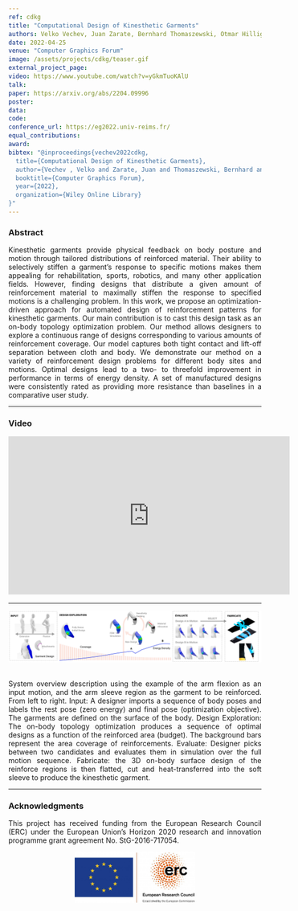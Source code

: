 ```yaml
---
ref: cdkg
title: "Computational Design of Kinesthetic Garments"
authors: Velko Vechev, Juan Zarate, Bernhard Thomaszewski, Otmar Hilliges
date: 2022-04-25
venue: "Computer Graphics Forum"
image: /assets/projects/cdkg/teaser.gif
external_project_page: 
video: https://www.youtube.com/watch?v=yGkmTuoKAlU
talk: 
paper: https://arxiv.org/abs/2204.09996
poster: 
data: 
code: 
conference_url: https://eg2022.univ-reims.fr/
equal_contributions: 
award: 
bibtex: "@inproceedings{vechev2022cdkg,
  title={Computational Design of Kinesthetic Garments},
  author={Vechev , Velko and Zarate, Juan and Thomaszewski, Bernhard and Hilliges, Otmar},
  booktitle={Computer Graphics Forum},
  year={2022},
  organization={Wiley Online Library}
}"
---
```



<h3>Abstract</h3>
<p align="justify">
Kinesthetic garments provide physical feedback on body posture and motion through tailored distributions of reinforced
material. Their ability to selectively stiffen a garment’s response to specific motions makes them appealing for rehabilitation,
sports, robotics, and many other application fields. However, finding designs that distribute a given amount of reinforcement
material to maximally stiffen the response to specified motions is a challenging problem. In this work, we propose an
optimization-driven approach for automated design of reinforcement patterns for kinesthetic garments. Our main contribution
is to cast this design task as an on-body topology optimization problem. Our method allows designers to explore a continuous
range of designs corresponding to various amounts of reinforcement coverage. Our model captures both tight contact and
lift-off separation between cloth and body. We demonstrate our method on a variety of reinforcement design problems for
different body sites and motions. Optimal designs lead to a two- to threefold improvement in performance in terms of energy
density. A set of manufactured designs were consistently rated as providing more resistance than baselines in a comparative
user study. 
</p>
<hr />


<h3>Video</h3>
<div class="video" align="center">
<iframe width="560" height="315" src="https://www.youtube.com/embed/yGkmTuoKAlU" title="YouTube video player" frameborder="0" allow="accelerometer; autoplay; clipboard-write; encrypted-media; gyroscope; picture-in-picture" allowfullscreen></iframe>
</div>
<hr />
    

<img width="800" src="/assets/projects/cdkg/pipeline.png" alt="overview_diagram" />

<p align="justify">
    <span class="figurecap">
    <br/>
System overview description using the example of the arm flexion as an input motion, and the arm sleeve region as the garment
to be reinforced. From left to right. Input: A designer imports a sequence of body poses and labels the rest pose (zero energy) and final
pose (optimization objective). The garments are defined on the surface of the body. Design Exploration: The on-body topology optimization
produces a sequence of optimal designs as a function of the reinforced area (budget). The background bars represent the area coverage of
reinforcements. Evaluate: Designer picks between two candidates and evaluates them in simulation over the full motion sequence. Fabricate:
the 3D on-body surface design of the reinforce regions is then flatted, cut and heat-transferred into the soft sleeve to produce the kinesthetic garment.
    </span>
</p>
<hr />




<h3>Acknowledgments</h3>
<p align="justify">
This project has received funding from the European Research Council (ERC) under the European Union’s Horizon 2020 research and innovation programme grant agreement No. StG-2016-717054.
</p>
<center>
<img width="240px" src="/assets/images/ERC.jpg" />
</center>


